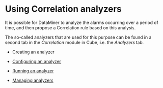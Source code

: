 # Using Correlation analyzers

It is possible for DataMiner to analyze the alarms occurring over a period of time, and then propose a Correlation rule based on this analysis.

The so-called analyzers that are used for this purpose can be found in a second tab in the *Correlation* module in Cube, i.e. the *Analyzers* tab.

- [Creating an analyzer](Creating_an_analyzer.md)

- [Configuring an analyzer](Configuring_an_analyzer.md)

- [Running an analyzer](Running_an_analyzer.md)

- [Managing analyzers](Managing_analyzers.md)
